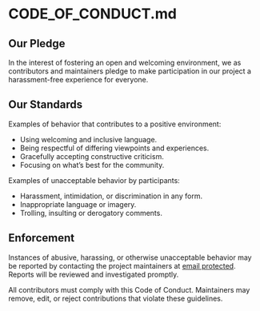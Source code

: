 # CODE\_OF\_CONDUCT.md

## Our Pledge

In the interest of fostering an open and welcoming environment, we as contributors and maintainers pledge to make participation in our project a harassment-free experience for everyone.

## Our Standards

Examples of behavior that contributes to a positive environment:

* Using welcoming and inclusive language.
* Being respectful of differing viewpoints and experiences.
* Gracefully accepting constructive criticism.
* Focusing on what’s best for the community.

Examples of unacceptable behavior by participants:

* Harassment, intimidation, or discrimination in any form.
* Inappropriate language or imagery.
* Trolling, insulting or derogatory comments.

## Enforcement

Instances of abusive, harassing, or otherwise unacceptable behavior may be reported by contacting the project maintainers at [email protected](mailto:afuhtembeng@gmail.com). Reports will be reviewed and investigated promptly.

All contributors must comply with this Code of Conduct. Maintainers may remove, edit, or reject contributions that violate these guidelines.
